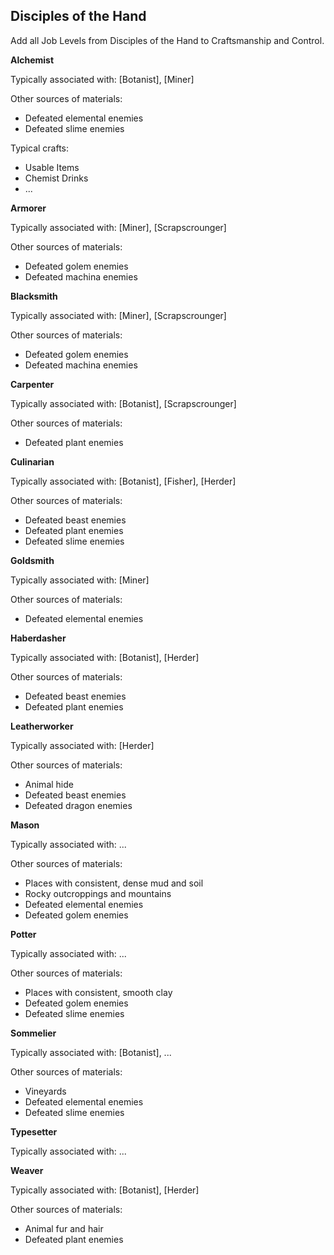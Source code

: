 ## Disciples of the Hand

Add all Job Levels from Disciples of the Hand to Craftsmanship and Control.

**Alchemist**

Typically associated with: [Botanist], [Miner]

Other sources of materials:

- Defeated elemental enemies
- Defeated slime enemies

Typical crafts:

- Usable Items
- Chemist Drinks
- ...

**Armorer**

Typically associated with: [Miner], [Scrapscrounger]

Other sources of materials:

- Defeated golem enemies
- Defeated machina enemies

**Blacksmith**

Typically associated with: [Miner], [Scrapscrounger]

Other sources of materials:

- Defeated golem enemies
- Defeated machina enemies

**Carpenter**

Typically associated with: [Botanist], [Scrapscrounger]

Other sources of materials:

- Defeated plant enemies

**Culinarian**

Typically associated with: [Botanist], [Fisher], [Herder]

Other sources of materials:

- Defeated beast enemies
- Defeated plant enemies
- Defeated slime enemies

**Goldsmith**

Typically associated with: [Miner]

Other sources of materials:

- Defeated elemental enemies

**Haberdasher**

Typically associated with: [Botanist], [Herder]

Other sources of materials:

- Defeated beast enemies
- Defeated plant enemies

**Leatherworker**

Typically associated with: [Herder]

Other sources of materials:

- Animal hide
- Defeated beast enemies
- Defeated dragon enemies

**Mason**

Typically associated with: ...

Other sources of materials:

- Places with consistent, dense mud and soil
- Rocky outcroppings and mountains
- Defeated elemental enemies
- Defeated golem enemies

**Potter**

Typically associated with: ...

Other sources of materials:

- Places with consistent, smooth clay
- Defeated golem enemies
- Defeated slime enemies

**Sommelier**

Typically associated with: [Botanist], ...

Other sources of materials:

- Vineyards
- Defeated elemental enemies
- Defeated slime enemies

**Typesetter**

Typically associated with: ...

**Weaver**

Typically associated with: [Botanist], [Herder]

Other sources of materials:

- Animal fur and hair
- Defeated plant enemies
